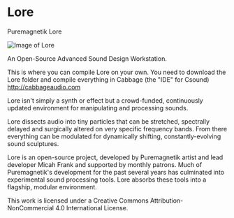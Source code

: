 # Lore
Puremagnetik Lore

![Image of Lore](https://github.com/micah-frank-studio/Lore/blob/main/Lore%20Experimental%20Sound%20Console/Lore_LP1.jpg)

An Open-Source Advanced Sound Design Workstation.

This is where you can compile Lore on your own. You need to download the Lore folder and compile everything in Cabbage (the "IDE" for Csound) http://cabbageaudio.com

Lore isn't simply a synth or effect but a crowd-funded, continuously updated environment for manipulating and processing sounds.

Lore dissects audio into tiny particles that can be stretched, spectrally delayed and surgically altered on very specific frequency bands. From there everything can be modulated for dynamically shifting, constantly-evolving sound sculptures.

Lore is an open-source project, developed by Puremagnetik artist and lead developer Micah Frank and supported by monthly patrons. Much of Puremagnetik's development for the past several years has culminated into experimental sound processing tools. Lore absorbs these tools into a flagship, modular environment.

This work is licensed under a Creative Commons Attribution-NonCommercial 4.0 International License.
